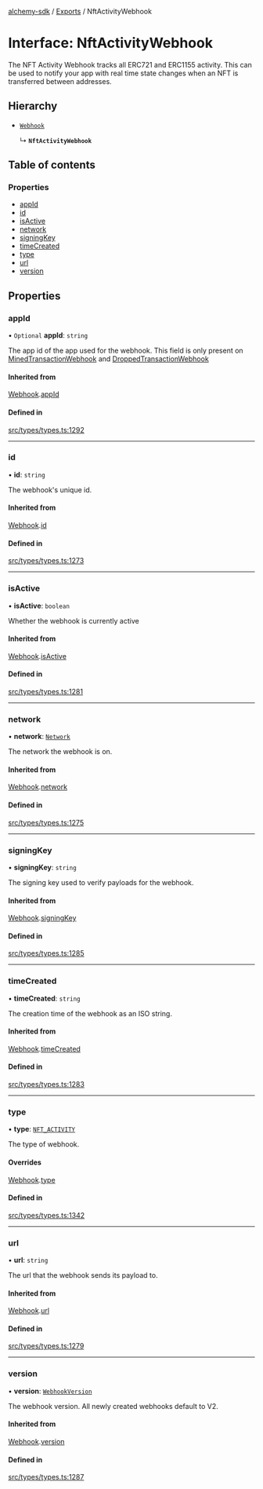 [alchemy-sdk](../README.md) / [Exports](../modules.md) / NftActivityWebhook

# Interface: NftActivityWebhook

The NFT Activity Webhook tracks all ERC721 and ERC1155 activity. This can be
used to notify your app with real time state changes when an NFT is
transferred between addresses.

## Hierarchy

- [`Webhook`](Webhook.md)

  ↳ **`NftActivityWebhook`**

## Table of contents

### Properties

- [appId](NftActivityWebhook.md#appid)
- [id](NftActivityWebhook.md#id)
- [isActive](NftActivityWebhook.md#isactive)
- [network](NftActivityWebhook.md#network)
- [signingKey](NftActivityWebhook.md#signingkey)
- [timeCreated](NftActivityWebhook.md#timecreated)
- [type](NftActivityWebhook.md#type)
- [url](NftActivityWebhook.md#url)
- [version](NftActivityWebhook.md#version)

## Properties

### appId

• `Optional` **appId**: `string`

The app id of the app used for the webhook. This field is only present on
[MinedTransactionWebhook](MinedTransactionWebhook.md) and [DroppedTransactionWebhook](DroppedTransactionWebhook.md)

#### Inherited from

[Webhook](Webhook.md).[appId](Webhook.md#appid)

#### Defined in

[src/types/types.ts:1292](https://github.com/alchemyplatform/alchemy-sdk-js/blob/c3fdebb/src/types/types.ts#L1292)

___

### id

• **id**: `string`

The webhook's unique id.

#### Inherited from

[Webhook](Webhook.md).[id](Webhook.md#id)

#### Defined in

[src/types/types.ts:1273](https://github.com/alchemyplatform/alchemy-sdk-js/blob/c3fdebb/src/types/types.ts#L1273)

___

### isActive

• **isActive**: `boolean`

Whether the webhook is currently active

#### Inherited from

[Webhook](Webhook.md).[isActive](Webhook.md#isactive)

#### Defined in

[src/types/types.ts:1281](https://github.com/alchemyplatform/alchemy-sdk-js/blob/c3fdebb/src/types/types.ts#L1281)

___

### network

• **network**: [`Network`](../enums/Network.md)

The network the webhook is on.

#### Inherited from

[Webhook](Webhook.md).[network](Webhook.md#network)

#### Defined in

[src/types/types.ts:1275](https://github.com/alchemyplatform/alchemy-sdk-js/blob/c3fdebb/src/types/types.ts#L1275)

___

### signingKey

• **signingKey**: `string`

The signing key used to verify payloads for the webhook.

#### Inherited from

[Webhook](Webhook.md).[signingKey](Webhook.md#signingkey)

#### Defined in

[src/types/types.ts:1285](https://github.com/alchemyplatform/alchemy-sdk-js/blob/c3fdebb/src/types/types.ts#L1285)

___

### timeCreated

• **timeCreated**: `string`

The creation time of the webhook as an ISO string.

#### Inherited from

[Webhook](Webhook.md).[timeCreated](Webhook.md#timecreated)

#### Defined in

[src/types/types.ts:1283](https://github.com/alchemyplatform/alchemy-sdk-js/blob/c3fdebb/src/types/types.ts#L1283)

___

### type

• **type**: [`NFT_ACTIVITY`](../enums/WebhookType.md#nft_activity)

The type of webhook.

#### Overrides

[Webhook](Webhook.md).[type](Webhook.md#type)

#### Defined in

[src/types/types.ts:1342](https://github.com/alchemyplatform/alchemy-sdk-js/blob/c3fdebb/src/types/types.ts#L1342)

___

### url

• **url**: `string`

The url that the webhook sends its payload to.

#### Inherited from

[Webhook](Webhook.md).[url](Webhook.md#url)

#### Defined in

[src/types/types.ts:1279](https://github.com/alchemyplatform/alchemy-sdk-js/blob/c3fdebb/src/types/types.ts#L1279)

___

### version

• **version**: [`WebhookVersion`](../enums/WebhookVersion.md)

The webhook version. All newly created webhooks default to V2.

#### Inherited from

[Webhook](Webhook.md).[version](Webhook.md#version)

#### Defined in

[src/types/types.ts:1287](https://github.com/alchemyplatform/alchemy-sdk-js/blob/c3fdebb/src/types/types.ts#L1287)
